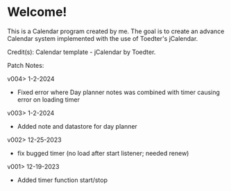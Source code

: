 # Welcome!

This is a Calendar program created by me. The goal is to create an advance Calendar system implemented with the use of Toedter's jCalendar.

Credit(s): Calendar template - jCalendar by Toedter.

Patch Notes:

v004> 1-2-2024
- Fixed error where Day planner notes was combined with timer causing error on loading timer

v003> 1-2-2024
- Added note and datastore for day planner

v002> 12-25-2023
- fix bugged timer (no load after start listener; needed renew)

v001> 12-19-2023
- Added timer function start/stop
